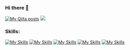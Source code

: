 ### Hi there 👋
<!-- Qiita Badge --> <!-- Vier Counter -->
[![My Qiita posts](https://qiita-badge.apiapi.app/s/ddd555/posts.svg)](http://qiita.com/ddd555)  ![](https://komarev.com/ghpvc/?username=daiki510)

<h3 align="left">Skills:</h3>

[![My Skills](https://skillicons.dev/icons?i=ts,js,nodejs,nestjs,graphql,express,jest,bun,npm,yarn)](https://skillicons.dev)
[![My Skills](https://skillicons.dev/icons?i=ruby,rails,php,laravel,python)](https://skillicons.dev)
[![My Skills](https://skillicons.dev/icons?i=aws,gcp,firebase,terraform,apollo)](https://skillicons.dev)
[![My Skills](https://skillicons.dev/icons?i=mysql,postgres,dynamodb,sqlite,redis)](https://skillicons.dev)
[![My Skills](https://skillicons.dev/icons?i=git,github,githubactions,vscode,notion,apple)](https://skillicons.dev)
